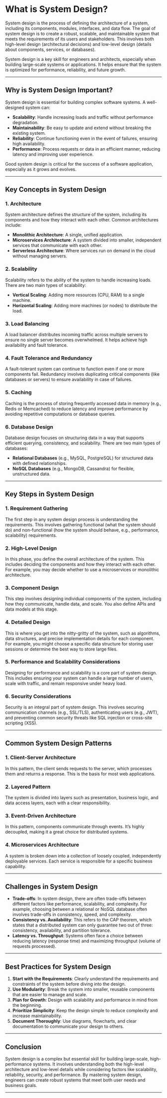 # What is System Design?

System design is the process of defining the architecture of a system, including its components, modules, interfaces, and data flow. The goal of system design is to create a robust, scalable, and maintainable system that meets the requirements of its users and stakeholders. This involves both high-level design (architectural decisions) and low-level design (details about components, services, or databases).

System design is a key skill for engineers and architects, especially when building large-scale systems or applications. It helps ensure that the system is optimized for performance, reliability, and future growth.

---

## Why is System Design Important?

System design is essential for building complex software systems. A well-designed system can:
- **Scalability**: Handle increasing loads and traffic without performance degradation.
- **Maintainability**: Be easy to update and extend without breaking the existing system.
- **Reliability**: Continue functioning even in the event of failures, ensuring high availability.
- **Performance**: Process requests or data in an efficient manner, reducing latency and improving user experience.

Good system design is critical for the success of a software application, especially as it grows and evolves.

---

## Key Concepts in System Design

### 1. **Architecture**
System architecture defines the structure of the system, including its components and how they interact with each other. Common architectures include:
- **Monolithic Architecture**: A single, unified application.
- **Microservices Architecture**: A system divided into smaller, independent services that communicate with each other.
- **Serverless Architecture**: Where services run on demand in the cloud without managing servers.

### 2. **Scalability**
Scalability refers to the ability of the system to handle increasing loads. There are two main types of scalability:
- **Vertical Scaling**: Adding more resources (CPU, RAM) to a single machine.
- **Horizontal Scaling**: Adding more machines (or nodes) to distribute the load.

### 3. **Load Balancing**
A load balancer distributes incoming traffic across multiple servers to ensure no single server becomes overwhelmed. It helps achieve high availability and fault tolerance.

### 4. **Fault Tolerance and Redundancy**
A fault-tolerant system can continue to function even if one or more components fail. Redundancy involves duplicating critical components (like databases or servers) to ensure availability in case of failures.

### 5. **Caching**
Caching is the process of storing frequently accessed data in memory (e.g., Redis or Memcached) to reduce latency and improve performance by avoiding repetitive computations or database queries.

### 6. **Database Design**
Database design focuses on structuring data in a way that supports efficient querying, consistency, and scalability. There are two main types of databases:
- **Relational Databases** (e.g., MySQL, PostgreSQL) for structured data with defined relationships.
- **NoSQL Databases** (e.g., MongoDB, Cassandra) for flexible, unstructured data.

---

## Key Steps in System Design

### 1. **Requirement Gathering**
The first step in any system design process is understanding the requirements. This involves gathering functional (what the system should do) and non-functional (how the system should behave, e.g., performance, scalability) requirements.

### 2. **High-Level Design**
In this phase, you define the overall architecture of the system. This includes deciding the components and how they interact with each other. For example, you may decide whether to use a microservices or monolithic architecture.

### 3. **Component Design**
This step involves designing individual components of the system, including how they communicate, handle data, and scale. You also define APIs and data models at this stage.

### 4. **Detailed Design**
This is where you get into the nitty-gritty of the system, such as algorithms, data structures, and precise implementation details for each component. For example, you might choose a specific data structure for storing user sessions or determine the best way to store large files.

### 5. **Performance and Scalability Considerations**
Designing for performance and scalability is a core part of system design. This includes ensuring your system can handle a large number of users, scale with traffic, and remain responsive under heavy load.

### 6. **Security Considerations**
Security is an integral part of system design. This involves securing communication channels (e.g., SSL/TLS), authenticating users (e.g., JWT), and preventing common security threats like SQL injection or cross-site scripting (XSS).

---

## Common System Design Patterns

### 1. **Client-Server Architecture**
In this pattern, the client sends requests to the server, which processes them and returns a response. This is the basis for most web applications.

### 2. **Layered Pattern**
The system is divided into layers such as presentation, business logic, and data access layers, each with a clear responsibility.

### 3. **Event-Driven Architecture**
In this pattern, components communicate through events. It’s highly decoupled, making it a great choice for distributed systems.

### 4. **Microservices Architecture**
A system is broken down into a collection of loosely coupled, independently deployable services. Each service is responsible for a specific business capability.

---

## Challenges in System Design

- **Trade-offs**: In system design, there are often trade-offs between different factors like performance, scalability, and complexity. For example, choosing between a relational or NoSQL database often involves trade-offs in consistency, speed, and complexity.
- **Consistency vs. Availability**: This refers to the CAP theorem, which states that a distributed system can only guarantee two out of three: consistency, availability, and partition tolerance.
- **Latency vs. Throughput**: Systems often face a choice between reducing latency (response time) and maximizing throughput (volume of requests processed).

---

## Best Practices for System Design

1. **Start with the Requirements**: Clearly understand the requirements and constraints of the system before diving into the design.
2. **Use Modularity**: Break the system into smaller, reusable components that are easier to manage and scale.
3. **Plan for Growth**: Design with scalability and performance in mind from the beginning.
4. **Prioritize Simplicity**: Keep the design simple to reduce complexity and increase maintainability.
5. **Document Thoroughly**: Use diagrams, flowcharts, and clear documentation to communicate your design to others.

---

## Conclusion

System design is a complex but essential skill for building large-scale, high-performance systems. It involves understanding both the high-level architecture and low-level details while considering factors like scalability, reliability, security, and performance. By mastering system design, engineers can create robust systems that meet both user needs and business goals.

---

